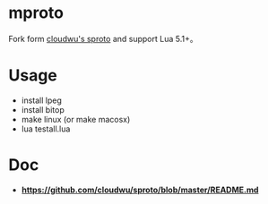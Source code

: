 mproto
=======

Fork form [cloudwu's sproto](https://github.com/cloudwu/sproto) and support Lua 5.1+。

Usage
====

* install lpeg
* install bitop
* make linux (or make macosx)
* lua testall.lua 


Doc
======

* **https://github.com/cloudwu/sproto/blob/master/README.md**
